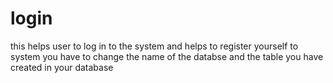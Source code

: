 # login
this helps user to log in to the system and helps to register yourself to system
you have to change the name of the databse and the table you have created in your database
